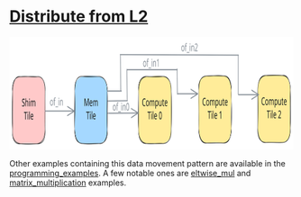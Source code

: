 <!---//===- README.md ---------------------------------------*- Markdown -*-===//
//
// This file is licensed under the Apache License v2.0 with LLVM Exceptions.
// See https://llvm.org/LICENSE.txt for license information.
// SPDX-License-Identifier: Apache-2.0 WITH LLVM-exception
//
// Copyright (C) 2024, Advanced Micro Devices, Inc.
// 
//===----------------------------------------------------------------------===//-->

# <ins>Distribute from L2</ins>

<img src="../../../assets/DistributeL2.svg" height=200 width="700">

Other examples containing this data movement pattern are available in the [programming_examples](../../../../programming_examples/). A few notable ones are [eltwise_mul](../../../../programming_examples/basic/eltwise_mul/) and [matrix_multiplication](../../../../programming_examples/basic/matrix_multiplication/) examples.
